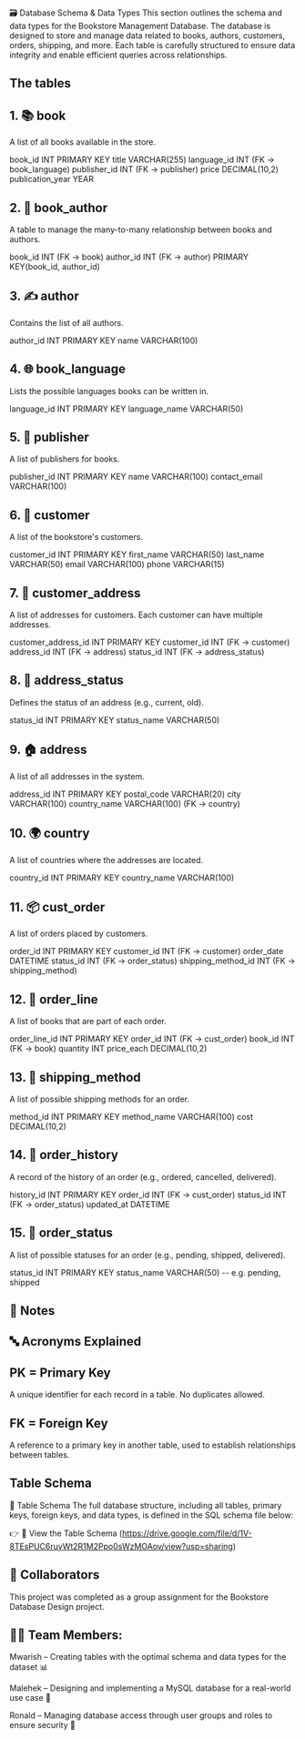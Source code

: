🗃️ Database Schema & Data Types
This section outlines the schema and data types for the Bookstore Management Database. The database is designed to store and manage data related to books, authors, customers, orders, shipping, and more. Each table is carefully structured to ensure data integrity and enable efficient queries across relationships.

## The tables
## 1. 📚 book
A list of all books available in the store.

book_id         INT PRIMARY KEY
title           VARCHAR(255)
language_id     INT (FK → book_language)
publisher_id    INT (FK → publisher)
price           DECIMAL(10,2)
publication_year YEAR

## 2. 🔗 book_author
A table to manage the many-to-many relationship between books and authors.

book_id         INT (FK → book)
author_id       INT (FK → author)
PRIMARY KEY(book_id, author_id)

## 3. ✍️ author
Contains the list of all authors.

author_id       INT PRIMARY KEY
name            VARCHAR(100)

## 4. 🌐 book_language
Lists the possible languages books can be written in.

language_id     INT PRIMARY KEY
language_name   VARCHAR(50)

## 5. 🏢 publisher
A list of publishers for books.

publisher_id    INT PRIMARY KEY
name            VARCHAR(100)
contact_email   VARCHAR(100)

## 6. 👤 customer
A list of the bookstore's customers.

customer_id     INT PRIMARY KEY
first_name      VARCHAR(50)
last_name       VARCHAR(50)
email           VARCHAR(100)
phone           VARCHAR(15)

## 7. 🧍 customer_address
A list of addresses for customers. Each customer can have multiple addresses.

customer_address_id INT PRIMARY KEY
customer_id     INT (FK → customer)
address_id      INT (FK → address)
status_id       INT (FK → address_status)

## 8. 🔖 address_status
Defines the status of an address (e.g., current, old).

status_id       INT PRIMARY KEY
status_name     VARCHAR(50)

## 9. 🏠 address
A list of all addresses in the system.

address_id      INT PRIMARY KEY
postal_code     VARCHAR(20)
city            VARCHAR(100)
country_name     VARCHAR(100) (FK → country)

## 10. 🌍 country 
A list of countries where the addresses are located.

country_id      INT PRIMARY KEY
country_name    VARCHAR(100)

## 11. 📦 cust_order
A list of orders placed by customers.

order_id        INT PRIMARY KEY
customer_id     INT (FK → customer)
order_date      DATETIME
status_id       INT (FK → order_status)
shipping_method_id INT (FK → shipping_method)

## 12. 🧾 order_line
A list of books that are part of each order.

order_line_id   INT PRIMARY KEY
order_id        INT (FK → cust_order)
book_id         INT (FK → book)
quantity        INT
price_each      DECIMAL(10,2)

## 13. 🧭 shipping_method
A list of possible shipping methods for an order.

method_id       INT PRIMARY KEY
method_name     VARCHAR(100)
cost            DECIMAL(10,2)

## 14. 📜 order_history
A record of the history of an order (e.g., ordered, cancelled, delivered).

history_id      INT PRIMARY KEY
order_id        INT (FK → cust_order)
status_id       INT (FK → order_status)
updated_at      DATETIME

## 15. 📄 order_status
A list of possible statuses for an order (e.g., pending, shipped, delivered). 

status_id       INT PRIMARY KEY
status_name     VARCHAR(50) -- e.g. pending, shipped


## 📌 Notes

## 🔤 Acronyms Explained
## PK = Primary Key
A unique identifier for each record in a table. No duplicates allowed.

## FK = Foreign Key
A reference to a primary key in another table, used to establish relationships between tables.

## Table Schema
🧱 Table Schema
The full database structure, including all tables, primary keys, foreign keys, and data types, is defined in the SQL schema file below:

👉 📄 View the Table Schema (https://drive.google.com/file/d/1V-8TEsPUC6ruyWt2R1M2Ppo0sWzMOAov/view?usp=sharing)

## 👥 Collaborators
This project was completed as a group assignment for the Bookstore Database Design project.

## 🧑‍💻 Team Members:
Mwarish – Creating tables with the optimal schema and data types for the dataset 📊

Malehek – Designing and implementing a MySQL database for a real-world use case 🧾

Ronald – Managing database access through user groups and roles to ensure security 📝